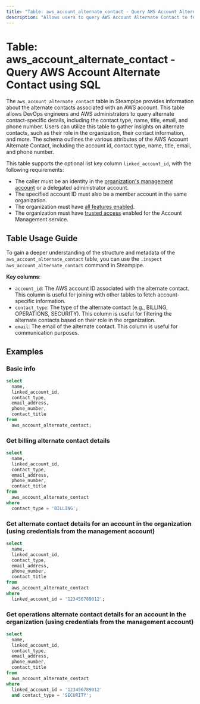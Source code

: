 ```yaml
---
title: "Table: aws_account_alternate_contact - Query AWS Account Alternate Contact using SQL"
description: "Allows users to query AWS Account Alternate Contact to fetch details about the alternate contacts associated with an AWS account."
---
```


# Table: aws_account_alternate_contact - Query AWS Account Alternate Contact using SQL

The `aws_account_alternate_contact` table in Steampipe provides information about the alternate contacts associated with an AWS account. This table allows DevOps engineers and AWS administrators to query alternate contact-specific details, including the contact type, name, title, email, and phone number. Users can utilize this table to gather insights on alternate contacts, such as their role in the organization, their contact information, and more. The schema outlines the various attributes of the AWS Account Alternate Contact, including the account id, contact type, name, title, email, and phone number.

This table supports the optional list key column `linked_account_id`, with the following requirements:
- The caller must be an identity in the [organization's management account](https://docs.aws.amazon.com/organizations/latest/userguide/orgs_getting-started_concepts.html#account) or a delegated administrator account.
- The specified account ID must also be a member account in the same organization.
- The organization must have [all features enabled](https://docs.aws.amazon.com/organizations/latest/userguide/orgs_manage_org_support-all-features.html).
- The organization must have [trusted access](https://docs.aws.amazon.com/accounts/latest/reference/using-orgs-trusted-access.html) enabled for the Account Management service.

## Table Usage Guide

To gain a deeper understanding of the structure and metadata of the `aws_account_alternate_contact` table, you can use the `.inspect aws_account_alternate_contact` command in Steampipe.

**Key columns**:

- `account_id`: The AWS account ID associated with the alternate contact. This column is useful for joining with other tables to fetch account-specific information.
- `contact_type`: The type of the alternate contact (e.g., BILLING, OPERATIONS, SECURITY). This column is useful for filtering the alternate contacts based on their role in the organization.
- `email`: The email of the alternate contact. This column is useful for communication purposes.

## Examples

### Basic info

```sql
select
  name,
  linked_account_id,
  contact_type,
  email_address,
  phone_number,
  contact_title
from
  aws_account_alternate_contact;
```

### Get billing alternate contact details

```sql
select
  name,
  linked_account_id,
  contact_type,
  email_address,
  phone_number,
  contact_title
from
  aws_account_alternate_contact
where
  contact_type = 'BILLING';
```

### Get alternate contact details for an account in the organization (using credentials from the management account)

```sql
select
  name,
  linked_account_id,
  contact_type,
  email_address,
  phone_number,
  contact_title
from
  aws_account_alternate_contact
where
  linked_account_id = '123456789012';
```

### Get operations alternate contact details for an account in the organization (using credentials from the management account)

```sql
select
  name,
  linked_account_id,
  contact_type,
  email_address,
  phone_number,
  contact_title
from
  aws_account_alternate_contact
where
  linked_account_id = '123456789012'
  and contact_type = 'SECURITY';
```
